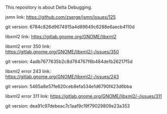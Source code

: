 This repository is about Delta Debugging.


jsmn link: https://github.com/zserge/jsmn/issues/125

git version: 6784c826d9674915a4d89649c6288e6aecb4110d


libxml2 link: https://gitlab.gnome.org/GNOME/libxml2


libxml2 error 350 link: https://gitlab.gnome.org/GNOME/libxml2/-/issues/350

git version: 4adb7677635b2c8d764767f6b484de1b26217f5d


libxml2 error 243 link: https://gitlab.gnome.org/GNOME/libxml2/-/issues/243

git version: 5465a8e57fe620ceb8efa534e1d6790f423d6bba


libxml2 error 311 link: https://gitlab.gnome.org/GNOME/libxml2/-/issues/311

git version: dea91c97debeac7c1aaf9c19f79029809e23a353

